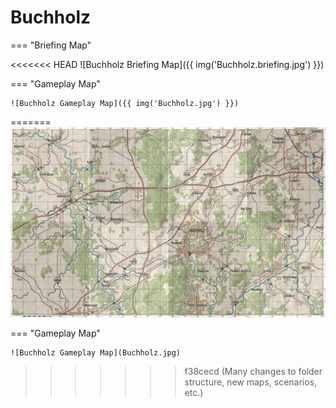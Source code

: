 # Buchholz

=== "Briefing Map"

<<<<<<< HEAD
    ![Buchholz Briefing Map]({{ img('Buchholz.briefing.jpg') }})

=== "Gameplay Map"

    ![Buchholz Gameplay Map]({{ img('Buchholz.jpg') }})
=======
    ![Buchholz Briefing Map](Buchholz.briefing.jpg)

=== "Gameplay Map"

    ![Buchholz Gameplay Map](Buchholz.jpg)
>>>>>>> f38cecd (Many changes to folder structure, new maps, scenarios, etc.)
